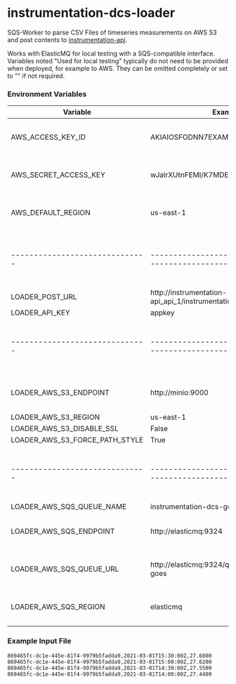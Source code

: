 # instrumentation-dcs-loader

SQS-Worker to parse CSV Files of timeseries measurements on AWS S3 and post contents to [instrumentation-api](https://github.com/USACE/instrumentation-api). 

Works with ElasticMQ for local testing with a SQS-compatible interface. Variables noted "Used for local testing" typically do not need to be provided when deployed, for example to AWS. They can be omitted completely or set to "" if not required.

### Environment Variables

| Variable                       | Example Value                                                            | Notes                  |
| ------------------------------ | ------------------------------------------------------------------------ | ---------------------- |
| AWS_ACCESS_KEY_ID              | AKIAIOSFODNN7EXAMPLE                                                     | Used for local testing |
| AWS_SECRET_ACCESS_KEY          | wJalrXUtnFEMI/K7MDENG/bPxRfiCYEXAMPLEKEY                                 | Used for local testing |
| AWS_DEFAULT_REGION             | us-east-1                                                                | Used for local testing |
| ------------------------------ | ------------------------------------------------------------------------ | ---------------------- |
| LOADER_POST_URL                | http://instrumentation-api_api_1/instrumentation/timeseries_measurements |                        |
| LOADER_API_KEY                 | appkey                                                                   |                        |
| ------------------------------ | ------------------------------------------------------------------------ | ---------------------- |
| LOADER_AWS_S3_ENDPOINT         | http://minio:9000                                                        | Used for local testing |
| LOADER_AWS_S3_REGION           | us-east-1                                                                |                        |
| LOADER_AWS_S3_DISABLE_SSL      | False                                                                    |                        |
| LOADER_AWS_S3_FORCE_PATH_STYLE | True                                                                     |                        |
| ------------------------------ | ------------------------------------------------------------------------ | ---------------------- |
| LOADER_AWS_SQS_QUEUE_NAME      | instrumentation-dcs-goes                                                 |                        |
| LOADER_AWS_SQS_ENDPOINT        | http://elasticmq:9324                                                    | Used for local testing |
| LOADER_AWS_SQS_QUEUE_URL       | http://elasticmq:9324/queue/instrumentation-dcs-goes                     | Used for local testing |
| LOADER_AWS_SQS_REGION          | elasticmq                                                                | Used for local testing |

### Example Input File

```
869465fc-dc1e-445e-81f4-9979b5fadda9,2021-03-01T15:30:00Z,27.6800
869465fc-dc1e-445e-81f4-9979b5fadda9,2021-03-01T15:00:00Z,27.6200
869465fc-dc1e-445e-81f4-9979b5fadda9,2021-03-01T14:30:00Z,27.5500
869465fc-dc1e-445e-81f4-9979b5fadda9,2021-03-01T14:00:00Z,27.4400
```

